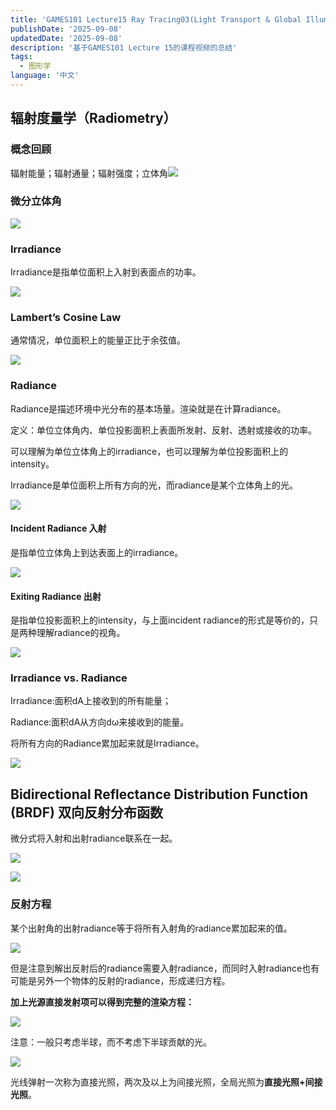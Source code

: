 ```yaml
---
title: 'GAMES101 Lecture15 Ray Tracing03(Light Transport & Global Illumination)'
publishDate: '2025-09-08'
updatedDate: '2025-09-08'
description: '基于GAMES101 Lecture 15的课程视频的总结'
tags:
  - 图形学
language: '中文'
---
```


## 辐射度量学（Radiometry）

### 概念回顾

 辐射能量；辐射通量；辐射强度；立体角![](1.png)

### 微分立体角

![](2.png)

### Irradiance

Irradiance是指单位面积上入射到表面点的功率。

![](3.png)

### Lambert’s Cosine Law

通常情况，单位面积上的能量正比于余弦值。

![](4.png)

### Radiance

Radiance是描述环境中光分布的基本场量。渲染就是在计算radiance。

定义：单位立体角内、单位投影面积上表面所发射、反射、透射或接收的功率。

可以理解为单位立体角上的irradiance，也可以理解为单位投影面积上的intensity。

Irradiance是单位面积上所有方向的光，而radiance是某个立体角上的光。

![](5.png)

#### Incident Radiance 入射

是指单位立体角上到达表面上的irradiance。

![](6.png)

#### Exiting Radiance 出射

是指单位投影面积上的intensity，与上面incident radiance的形式是等价的，只是两种理解radiance的视角。

![](7.png)

### Irradiance vs. Radiance

Irradiance:面积dA上接收到的所有能量；

Radiance:面积dA从方向dω来接收到的能量。

将所有方向的Radiance累加起来就是Irradiance。

![](8.png)



## Bidirectional Reflectance Distribution Function (BRDF) 双向反射分布函数

微分式将入射和出射radiance联系在一起。

![](9.png)

![](10.png)

### 反射方程

某个出射角的出射radiance等于将所有入射角的radiance累加起来的值。

![](11.png)

但是注意到解出反射后的radiance需要入射radiance，而同时入射radiance也有可能是另外一个物体的反射的radiance，形成递归方程。

**加上光源直接发射项可以得到完整的渲染方程：**

![](12.png)

注意：一般只考虑半球，而不考虑下半球贡献的光。

![](13.png)

光线弹射一次称为直接光照，两次及以上为间接光照，全局光照为**直接光照+间接光照**。





